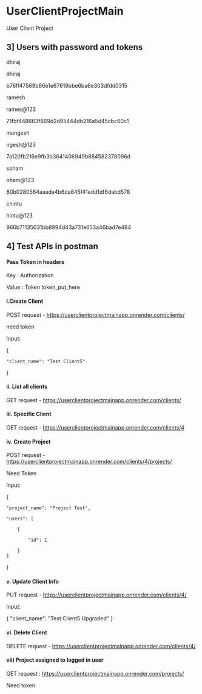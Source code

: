 # UserClientProjectMain
User Client Project



## 3] Users with password and tokens 
dhiraj

dhiraj

b76ff47569b86e1e67619bbe6ba6e303dfdd0315


ramesh

rames@123

71fbf448663f869d2d95444db216a5d45cbc60c1


mangesh

ngesh@123

7a120fb216e9fb3b3641406949b884582378096d


soham

oham@123

80b0280564aaada4b6da845f41edd1df6dabd578


chintu

hintu@123

966b71135031bb8994d43a731e653a46bad7e484



## 4] Test APIs in postman
#### Pass Token in headers

Key : Authorization 

Value : Token token_put_here

#### i.Create Client
POST request - https://userclientprojectmainapp.onrender.com/clients/

need token

Input:

{

    "client_name": "Test Client5"
    
}



#### ii. List all clients
GET request - https://userclientprojectmainapp.onrender.com/clients/


#### iii. Specific Client
GET request - https://userclientprojectmainapp.onrender.com/clients/4


#### iv. Create Project
POST request - https://userclientprojectmainapp.onrender.com/clients/4/projects/

Need Token

Input:

{

    "project_name": "Project Test",
    
    "users": [
    
        {
        
            "id": 1
           
        }
    ]
}

#### v. Update Client Info
PUT request - https://userclientprojectmainapp.onrender.com/clients/4/

Input:

{
    "client_name": "Test Client5 Upgraded"
}

#### vi. Delete Client
DELETE request - https://userclientprojectmainapp.onrender.com/clients/4/

#### vii) Project assigned to logged in user
GET request : https://userclientprojectmainapp.onrender.com/projects/

Need token
